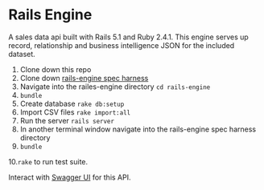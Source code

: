 # Rails Engine

A sales data api built with Rails 5.1 and Ruby 2.4.1. This engine serves up record, relationship and business intelligence JSON for the included dataset.

1. Clone down this repo
2. Clone down [rails-engine spec harness](https://github.com/turingschool/rales_engine_spec_harness)
3. Navigate into the railes-engine directory ```cd rails-engine```
4. ```bundle```
5. Create database ```rake db:setup```
6. Import CSV files ```rake import:all```
7. Run the server ```rails server```
8. In another terminal window navigate into the rails-engine spec harness directory
9. ```bundle```

10.```rake``` to run test suite.

Interact with [Swagger UI](https://sales-engine-api.herokuapp.com/apidocs/index.html) for this API.
